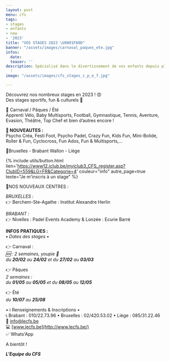 ```yaml
---
layout: post
menu: cfs
tags:
- stages
- enfants
- new
- '2023'
title: "VOS STAGES 2023 \U0001F60D"
banner: "/assets/images/carnaval_paques_ete.jpg"
infos:
  date: 
  teaser: ''
description: Spécialisé dans le divertissement de vos enfants depuis plus de 40 ans
  !
image: "/assets/images/cfs_stages_c_p_e_f.jpg"

---
```

Découvrez nos nombreux stages en 2023 ! 😍  
Des stages sportifs, fun & culturels 🥳

📆 Carnaval / Pâques / Été  
Apprenti Vélo, Baby Multisports, Football, Gymnastique, Tennis, Aventure, Evasion, Théâtre, Top Chef et bien d’autres encore !

**🌟 NOUVEAUTES :**  
Psycho Créa, Festi Foot, Psycho Padel, Crazy Fun, Kids Fun, Mini-Bolide, Roller & Fun, Cyclocross, Fun Ados, Fun & Multisports,…

📍Bruxelles - Brabant Wallon - Liège

{% include utils/button.html  
lien='https://www12.iclub.be/myiclub3_CFS_register.asp?ClubID=559&LG=FR&Categorie=4' couleur="info" autre_page=true texte="Je m'inscris à un stage" %}

📍NOS NOUVEAUX CENTRES :

_BRUXELLES :_  
👉 Berchem-Ste-Agathe : Institut Alexandre Herlin

_BRABANT :_  
👉 Nivelles : Padel Events Academy & Lonzée : Ecurie Barré

**INFOS PRATIQUES :  
•** _Dates des stages •_

👉 Carnaval :  
_🆕 : 2 semaines, youpie 🥳_  
_du **20/02** au **24/02** et du **27/02** au **03/03**_

👉 Pâques  
_2 semaines :_  
_du **01/05** au **05/05** et du **08/05** au **12/05**_

👉 Été  
_du **10/07** au **25/08**_

• ℹ Renseignements & Inscriptions •  
📞 Brabant : 010/22.73.96 • Bruxelles : 02/420.53.02 • Liège : 085/31.22.46  
📧 [info@lecfs.be](mailto:info@lecfs.be)  
💻 [www.lecfs.be](http://www.lecfs.be/)  
✅ Whats'App

A bientôt !

**_L’Equipe du CFS_**